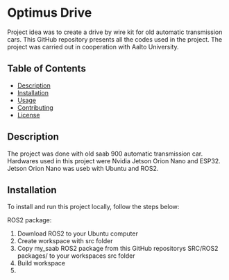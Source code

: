# Optimus Drive

Project idea was to create a drive by wire kit for old automatic transmission cars.
This GitHub repository presents all the codes used in the project.
The project was carried out in cooperation with Aalto University.



## Table of Contents
- [Description](#description)
- [Installation](#installation)
- [Usage](#usage)
- [Contributing](#contributing)
- [License](#license)

## Description

The project was done with old saab 900 automatic transmission car.
Hardwares used in this project were Nvidia Jetson Orion Nano and ESP32.
Jetson Orion Nano was useb with Ubuntu and ROS2.


## Installation

To install and run this project locally, follow the steps below:

ROS2 package:

1. Download ROS2 to your Ubuntu computer
2. Create workspace with src folder
3. Copy my_saab ROS2 package from this GitHub repositorys SRC/ROS2 packages/ to your workspaces src folder
4. Build workspace
5. 


